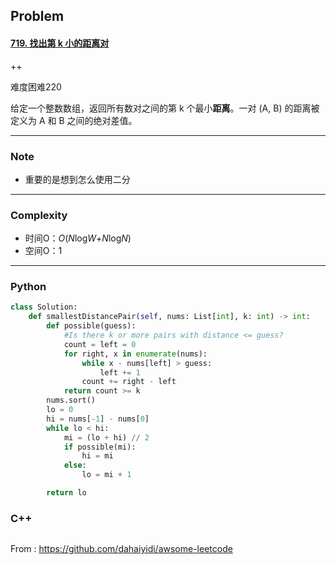 ## Problem

#### [719. 找出第 k 小的距离对](https://leetcode-cn.com/problems/find-k-th-smallest-pair-distance/)

++

难度困难220

给定一个整数数组，返回所有数对之间的第 k 个最小**距离**。一对 (A, B) 的距离被定义为 A 和 B 之间的绝对差值。

------

### Note

- 重要的是想到怎么使用二分

------

### Complexity

- 时间O：*O*(*N*log*W*+*N*log*N*)
- 空间O：1

------

### Python

```python
class Solution:
    def smallestDistancePair(self, nums: List[int], k: int) -> int:
        def possible(guess):
            #Is there k or more pairs with distance <= guess?
            count = left = 0
            for right, x in enumerate(nums):
                while x - nums[left] > guess:
                    left += 1
                count += right - left
            return count >= k
        nums.sort()
        lo = 0
        hi = nums[-1] - nums[0]
        while lo < hi:
            mi = (lo + hi) // 2
            if possible(mi):
                hi = mi
            else:
                lo = mi + 1

        return lo


```

### C++

```C++

```



From : https://github.com/dahaiyidi/awsome-leetcode
